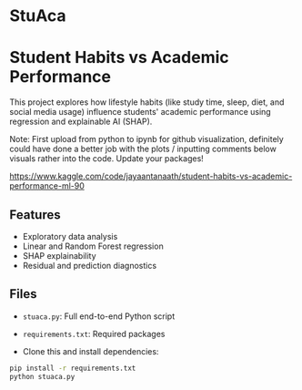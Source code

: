 # StuAca

# Student Habits vs Academic Performance 

This project explores how lifestyle habits (like study time, sleep, diet, and social media usage) influence students' academic performance using regression and explainable AI (SHAP).

Note: First upload from python to ipynb for github visualization, definitely could have done a better job with the plots / inputting comments below visuals rather into the code.
Update your packages!

https://www.kaggle.com/code/jayaantanaath/student-habits-vs-academic-performance-ml-90

## Features

- Exploratory data analysis
- Linear and Random Forest regression
- SHAP explainability
- Residual and prediction diagnostics

## Files

- `stuaca.py`: Full end-to-end Python script
- `requirements.txt`: Required packages

- Clone this and install dependencies:
```bash
pip install -r requirements.txt
python stuaca.py
